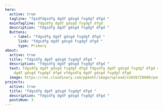 ```yaml
---
hero:
  active: true
  tagline: "fgsdfdgsdfg dgdf gdsgd fsgdgf dfgd "
  mainTagline: fdgsdfg dgdf gdsgd fsgdgf dfgd
  description: "fdgsdfg dgdf gdsgd fsgdgf dfgd "
  Buttons:
    - label: "fdgsdfg dgdf gdsgd fsgdgf dfgd "
      link: "fdgsdfg dgdf gdsgd fsgdgf dfgd "
      type: Primary
about:
  active: true
  title: "fdgsdfg dgdf gdsgd fsgdgf dfgd "
  description: "fdgsdfg dgdf gdsgd fsgdgf dfgd "
  text: fdgsdfg dgdf gdsgd fsgdgf dfgd fdgsdfg dgdf gdsgd fsgdgf dfgd vfdgsdfg
    dgdf gdsgd fsgdgf dfgd vfdgsdfg dgdf gdsgd fsgdgf dfgd
  image: https://res.cloudinary.com/ppkehl/image/upload/v1656728600/pedro-kehl-400_xd6bmu.png
projects:
  active: true
  title: "fdgsdfg dgdf gdsgd fsgdgf dfgd "
  description: "fdgsdfg dgdf gdsgd fsgdgf dfgd "
  postsNum: 3
---
```

